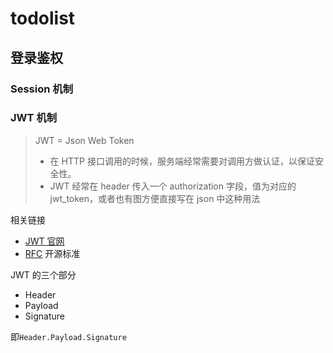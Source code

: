 # todolist

## 登录鉴权

### Session 机制

### JWT 机制

> JWT = Json Web Token
>
> - 在 HTTP 接口调用的时候，服务端经常需要对调用方做认证，以保证安全性。
> - JWT 经常在 header 传入一个 authorization 字段，值为对应的 jwt_token，或者也有图方便直接写在 json 中这种用法

相关链接

- [JWT 官网](!https://jwt.io/)
- [RFC](!https://datatracker.ietf.org/doc/html/rfc7519) 开源标准

JWT 的三个部分

- Header
- Payload
- Signature

即`Header.Payload.Signature`
